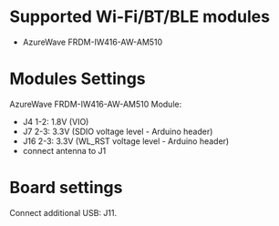 Supported Wi-Fi/BT/BLE modules
==============================
  - AzureWave FRDM-IW416-AW-AM510


Modules Settings
================
AzureWave FRDM-IW416-AW-AM510 Module:
  - J4  1-2: 1.8V (VIO)
  - J7  2-3: 3.3V (SDIO voltage level - Arduino header)
  - J16 2-3: 3.3V (WL_RST voltage level - Arduino header)
  - connect antenna to J1


Board settings
==============
Connect additional USB: J11.

